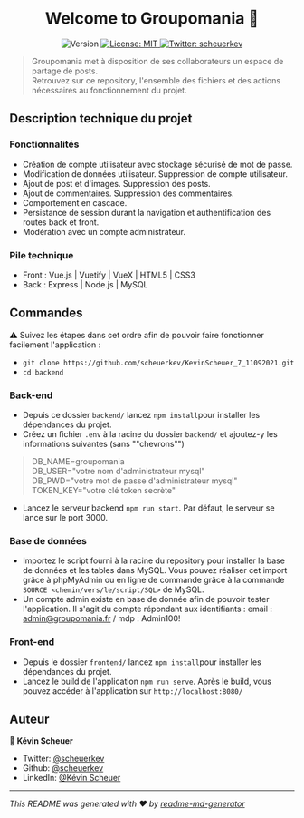 <h1 align="center">Welcome to Groupomania  👋</h1>
<p align="center">
  <img alt="Version" src="https://img.shields.io/badge/version-1.0-blue.svg?cacheSeconds=2592000" />
  <a href="#" target="_blank">
    <img alt="License: MIT" src="https://img.shields.io/badge/License-MIT-yellow.svg" />
  </a>
  <a href="https://twitter.com/scheuerkev" target="_blank">
    <img alt="Twitter: scheuerkev" src="https://img.shields.io/twitter/follow/scheuerkev.svg?style=social" />
  </a>
</p>

> Groupomania met à disposition de ses collaborateurs un espace de partage de posts.
> <br >Retrouvez sur ce repository, l'ensemble des fichiers et des actions nécessaires au fonctionnement du projet.
> 


## Description technique du projet

### Fonctionnalités
* Création de compte utilisateur avec stockage sécurisé de mot de passe.
* Modification de données utilisateur. Suppression de compte utilisateur.
* Ajout de post et d'images. Suppression des posts.
* Ajout de commentaires. Suppression des commentaires.
* Comportement en cascade.
* Persistance de session durant la navigation et authentification des routes back et front.
* Modération avec un compte administrateur.

### Pile technique
* Front : Vue.js | Vuetify | VueX | HTML5 | CSS3
* Back : Express | Node.js | MySQL

## Commandes

⚠️ Suivez les étapes dans cet ordre afin de pouvoir faire fonctionner facilement l'application : 
* ```git clone https://github.com/scheuerkev/KevinScheuer_7_11092021.git```
* ```cd backend```

### Back-end

* Depuis ce dossier ```backend/``` lancez ```npm install```pour installer les dépendances du projet.
* Créez un fichier ```.env``` à la racine du dossier ```backend/``` et ajoutez-y les informations suivantes (sans ""chevrons"")

> DB_NAME=groupomania <br>
> DB_USER="votre nom d'administrateur mysql" <br>
> DB_PWD="votre mot de passe d'administrateur mysql" <br>
> TOKEN_KEY="votre clé token secrète"
* Lancez le serveur backend ```npm run start```. Par défaut, le serveur se lance sur le port 3000.

### Base de données

* Importez le script fourni à la racine du repository pour installer la base de données et les tables dans MySQL. 
Vous pouvez réaliser cet import grâce à phpMyAdmin ou en ligne de commande grâce à la commande <br> ```SOURCE <chemin/vers/le/script/SQL>``` de MySQL.
* Un compte admin existe en base de donnée afin de pouvoir tester l'application. Il s'agit du compte répondant aux identifiants : email : admin@groupomania.fr / mdp : Admin100!

### Front-end
* Depuis le dossier ```frontend/``` lancez ```npm install```pour installer les dépendances du projet.
* Lancez le build de l'application ```npm run serve```. Après le build, vous pouvez accéder à l'application sur ```http://localhost:8080/```

## Auteur
🦊 **Kévin Scheuer**

* Twitter: [@scheuerkev](https://twitter.com/scheuerkev)
* Github: [@scheuerkev](https://github.com/scheuerkev)
* LinkedIn: [@Kévin Scheuer](https://linkedin.com/in/kévin-scheuer-078b1510b/)


***
_This README was generated with ❤️ by [readme-md-generator](https://github.com/kefranabg/readme-md-generator)_